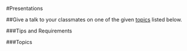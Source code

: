 #Presentations

##Give a talk to your classmates on one of the given [topics](Topics) listed below. 

###Tips and Requirements



###Topics
